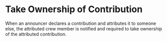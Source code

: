# Take Ownership of Contribution
When an announcer declares a contribution and attributes it to someone else, the attributed crew member is notified and required to take ownership of the attributed contribution.
